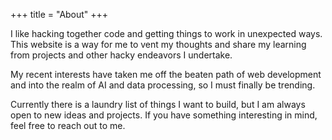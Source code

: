 +++
title = "About"
+++

I like hacking together code and getting things to work in unexpected ways. This website is a way for me to vent my thoughts and share my learning from projects and other hacky endeavors I undertake.

My recent interests have taken me off the beaten path of web development and into the realm of AI and data processing, so I must finally be trending.

Currently there is a laundry list of things I want to build, but I am always open to new ideas and projects. If you have something interesting in mind, feel free to reach out to me.
